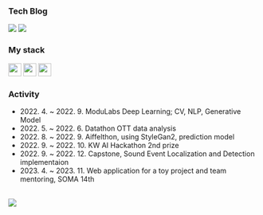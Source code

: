 <div>
<h3>Tech Blog</h3>
  <a href="https://jujemu.tistory.com/"><img src="https://img.shields.io/badge/tistory-F05138?style=for-the-badge&logo=Tistory&logoColor=white"></a>
  <a href="https://velog.io/@jujemu"><img src="https://img.shields.io/badge/velog-20C997?style=for-the-badge&logo=Velog&logoColor=white"></a>

<p>
  <h3>My stack</h3>
  <img src="https://img.shields.io/badge/Spring-68BD45?style=for-the-badge&logo=spring&logoColor=white" height=26px>
  <img src="https://img.shields.io/badge/AWS-FF6F00?style=for-the-badge&logo=amazonaws&logoColor=white" height=26px>
  <img src="https://img.shields.io/badge/mySQL-3776AB?style=for-the-badge&logo=Mysql&logoColor=white" height=26px>
</p>

<h3>Activity</h3>
<ul>
  <li>2022. 4. ~ 2022. 9. ModuLabs Deep Learning; CV, NLP, Generative Model</li>
  <li>2022. 5. ~ 2022. 6. Datathon OTT data analysis</li>
  <li>2022. 8. ~ 2022. 9. Aiffelthon, using StyleGan2, prediction model</li>
  <li>2022. 9. ~ 2022. 10. KW AI Hackathon 2nd prize</li>
  <li>2022. 9. ~ 2022. 12. Capstone, Sound Event Localization and Detection implementaion</li>
  <li>2023. 4. ~ 2023. 11. Web application for a toy project and team mentoring, SOMA 14th</li>
 </ul>
</div>

<div>
  <br>
  <img src="https://github-readme-stats.vercel.app/api?username=jujemu&show_icons=true&theme=onedark">
</div>
